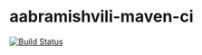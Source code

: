 # aabramishvili-maven-ci 
[![Build Status](https://travis-ci.org/Babdus/aabramishvili-maven-ci.svg?branch=master)](https://travis-ci.org/Babdus/aabramishvili-maven-ci)
